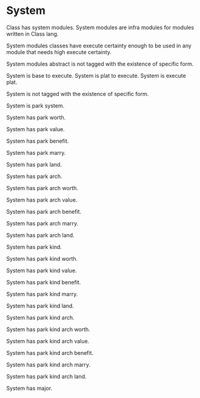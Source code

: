 # System

Class has system modules. System modules are infra modules for modules written in Class lang.

System modules classes have execute certainty enough to be used in any module that needs high execute certainty.

System modules abstract is not tagged with the existence of specific form.

System is base to execute.
System is plat to execute.
System is execute plat.

System is not tagged with the existence of specific form.

System is park system.

System has park worth.

System has park value.

System has park benefit.

System has park marry.

System has park land.

System has park arch.

System has park arch worth.

System has park arch value.

System has park arch benefit.

System has park arch marry.

System has park arch land.

System has park kind.

System has park kind worth.

System has park kind value.

System has park kind benefit.

System has park kind marry.

System has park kind land.

System has park kind arch.

System has park kind arch worth.

System has park kind arch value.

System has park kind arch benefit.

System has park kind arch marry.

System has park kind arch land.

System has major.